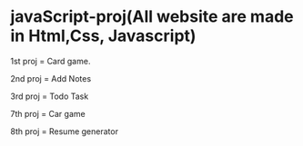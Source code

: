 # javaScript-proj(All website are made in Html,Css, Javascript)
1st proj = Card game.

2nd proj = Add Notes

3rd proj = Todo Task

7th proj = Car game

8th proj = Resume generator
